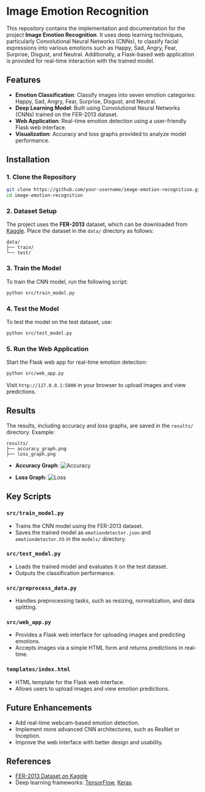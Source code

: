 # Image Emotion Recognition

This repository contains the implementation and documentation for the project **Image Emotion Recognition**. It uses deep learning techniques, particularly Convolutional Neural Networks (CNNs), to classify facial expressions into various emotions such as Happy, Sad, Angry, Fear, Surprise, Disgust, and Neutral. Additionally, a Flask-based web application is provided for real-time interaction with the trained model.


## Features
- **Emotion Classification**: Classify images into seven emotion categories: Happy, Sad, Angry, Fear, Surprise, Disgust, and Neutral.
- **Deep Learning Model**: Built using Convolutional Neural Networks (CNNs) trained on the FER-2013 dataset.
- **Web Application**: Real-time emotion detection using a user-friendly Flask web interface.
- **Visualization**: Accuracy and loss graphs provided to analyze model performance.

## Installation

### 1. Clone the Repository
```bash
git clone https://github.com/your-username/image-emotion-recognition.git
cd image-emotion-recognition
```


### 2. Dataset Setup
The project uses the **FER-2013** dataset, which can be downloaded from [Kaggle](https://www.kaggle.com/msambare/fer2013). Place the dataset in the `data/` directory as follows:
```plaintext
data/
├── train/
└── test/
```

### 3. Train the Model
To train the CNN model, run the following script:
```bash
python src/train_model.py
```

### 4. Test the Model
To test the model on the test dataset, use:
```bash
python src/test_model.py
```

### 5. Run the Web Application
Start the Flask web app for real-time emotion detection:
```bash
python src/web_app.py
```
Visit `http://127.0.0.1:5000` in your browser to upload images and view predictions.

## Results
The results, including accuracy and loss graphs, are saved in the `results/` directory. Example:
```plaintext
results/
├── accuracy_graph.png
├── loss_graph.png
```

- **Accuracy Graph**:
  ![Accuracy](results/accuracy_graph.png)

- **Loss Graph**:
  ![Loss](results/loss_graph.png)

## Key Scripts

### **`src/train_model.py`**
- Trains the CNN model using the FER-2013 dataset.
- Saves the trained model as `emotiondetector.json` and `emotiondetector.h5` in the `models/` directory.

### **`src/test_model.py`**
- Loads the trained model and evaluates it on the test dataset.
- Outputs the classification performance.

### **`src/preprocess_data.py`**
- Handles preprocessing tasks, such as resizing, normalization, and data splitting.

### **`src/web_app.py`**
- Provides a Flask web interface for uploading images and predicting emotions.
- Accepts images via a simple HTML form and returns predictions in real-time.

### **`templates/index.html`**
- HTML template for the Flask web interface.
- Allows users to upload images and view emotion predictions.

## Future Enhancements
- Add real-time webcam-based emotion detection.
- Implement more advanced CNN architectures, such as ResNet or Inception.
- Improve the web interface with better design and usability.


## References
- [FER-2013 Dataset on Kaggle](https://www.kaggle.com/msambare/fer2013)
- Deep learning frameworks: [TensorFlow](https://www.tensorflow.org/), [Keras](https://keras.io/).
